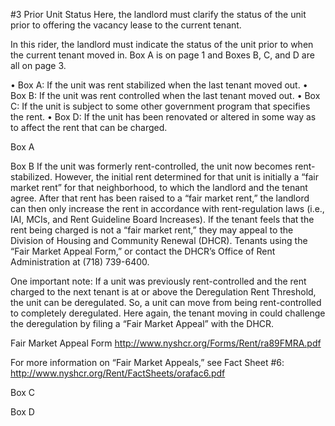 #3 Prior Unit Status
Here, the landlord must clarify the status of the unit prior to offering the vacancy lease to the current tenant.

In this rider, the landlord must indicate the status of the unit prior to when the current tenant moved in. Box A is on page 1 and Boxes B, C, and D are all on page 3. 

•	Box A: If the unit was rent stabilized when the last tenant moved out.
•	Box B: If the unit was rent controlled when the last tenant moved out.
•	Box C: If the unit is subject to some other government program that specifies the rent.
•	Box D: If the unit has been renovated or altered in some way as to affect the rent that can be charged.


Box A


Box B
If the unit was formerly rent-controlled, the unit now becomes rent-stabilized. However, the initial rent determined for that unit is initially a “fair market rent” for that neighborhood, to which the landlord and the tenant agree. After that rent has been raised to a “fair market rent,” the landlord can then only increase the rent in accordance with rent-regulation laws (i.e., IAI, MCIs, and Rent Guideline Board Increases). If the tenant feels that the rent being charged is not a “fair market rent,” they may appeal to the Division of Housing and Community Renewal (DHCR). Tenants using the “Fair Market Appeal Form,” or contact the DHCR’s Office of Rent Administration at (718) 739-6400. 

One important note: If a unit was previously rent-controlled and the rent charged to the next tenant is at or above the Deregulation Rent Threshold, the unit can be deregulated. So, a unit can move from being rent-controlled to completely deregulated. Here again, the tenant moving in could challenge the deregulation by filing a “Fair Market Appeal” with the DHCR. 
 
Fair Market Appeal Form
http://www.nyshcr.org/Forms/Rent/ra89FMRA.pdf

For more information on “Fair Market Appeals,” see Fact Sheet #6: http://www.nyshcr.org/Rent/FactSheets/orafac6.pdf


Box C

Box D
 

